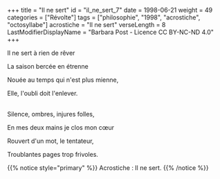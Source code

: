 +++
title = "Il ne sert"
id = "il_ne_sert_7"
date = 1998-06-21
weight = 49
categories = ["Révolte"]
tags = ["philosophie", "1998", "acrostiche", "octosyllabe"]
acrostiche = "Il ne sert"
verseLength = 8
LastModifierDisplayName = "Barbara Post - Licence CC BY-NC-ND 4.0"
+++

Il ne sert à rien de rêver

La saison bercée en étrenne

Nouée au temps qui n'est plus mienne,

Elle, l'oubli doit l'enlever.

 \
Silence, ombres, injures folles,

En mes deux mains je clos mon cœur

Rouvert d'un mot, le tentateur,

Troublantes pages trop frivoles.

{{% notice style="primary" %}}
Acrostiche : Il ne sert.
{{% /notice %}}
